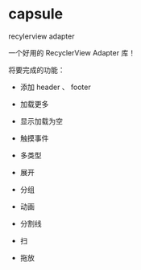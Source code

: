 # capsule
recylerview adapter


一个好用的 RecyclerView Adapter 库！


将要完成的功能：

- 添加 header 、 footer

- 加载更多 

- 显示加载为空

- 触摸事件

- 多类型

- 展开

- 分组

- 动画

- 分割线

- 扫

- 拖放

